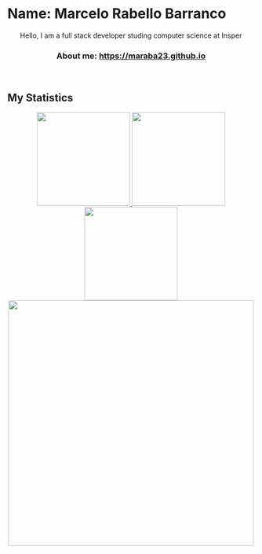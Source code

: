 # Name: Marcelo Rabello Barranco

<p align='center' font='bolder'>Hello, I am a full stack developer studing computer science at Insper</p>

<h3 align='center'> About me: <a href='https://maraba23.github.io'>https://maraba23.github.io</a></h3>

<br>
<h2 align="left">
  My Statistics
</h2>
<div align="center">
  <a href="https://github.com/Maraba23">
  <img height="190em" src="https://github-readme-streak-stats.herokuapp.com/?user=Maraba23&theme=dracula"/>
  <img height="190em" src="https://github-readme-stats.vercel.app/api?username=Maraba23&show_icons=true&theme=dracula&include_all_commits=true&count_private=true"/>
  <img height="190em" src="https://github-readme-stats.vercel.app/api/top-langs/?username=Maraba23&layout=compact&langs_count=16&theme=dracula"/>
  <img height="500em" src="https://activity-graph.herokuapp.com/graph?username=Maraba23&custom_title=Maraba23's%20Contribution%20Graph&theme=dracula&hide_border=true"/>
<div>
